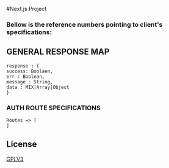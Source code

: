 #Next.js Project

### Bellow is the reference numbers pointing to client's specifications:

## GENERAL RESPONSE MAP

```
response : {
success: Boolaen,
err : Boolean,
message : String,
data : MIX|Array|Object
}
```

### AUTH ROUTE SPECIFICATIONS

```
Routes => [
]
```

## License

[GPLV3](https://choosealicense.com/licenses/gpl-3.0/)
